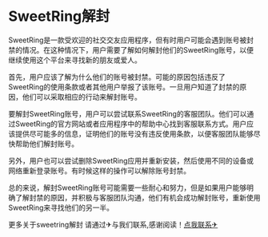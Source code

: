 # SweetRing解封

SweetRing是一款受欢迎的社交交友应用程序，但有时用户可能会遇到账号被封禁的情况。在这种情况下，用户需要了解如何解封他们的SweetRing账号，以便继续使用这个平台来寻找新的朋友或爱人。

首先，用户应该了解为什么他们的账号被封禁。可能的原因包括违反了SweetRing的使用条款或者其他用户举报了该账号。一旦用户知道了封禁的原因，他们可以采取相应的行动来解封账号。

要解封SweetRing账号，用户可以尝试联系SweetRing的客服团队。他们可以通过SweetRing的官方网站或者应用程序中的帮助中心找到客服联系方式。用户应该提供尽可能多的信息，证明他们的账号没有违反使用条款，以便客服团队能够尽快帮助他们解封账号。

另外，用户也可以尝试删除SweetRing应用并重新安装，然后使用不同的设备或网络重新登录账号。有时候这样的操作可以解除账号封禁。

总的来说，解封SweetRing账号可能需要一些耐心和努力，但是如果用户能够明确了解封禁的原因，并积极与客服团队沟通，他们有机会成功解封账号，重新使用SweetRing来寻找他们的另一半。

更多关于sweetring解封 请通过✈与我们联系,感谢阅读！[点我联系✈](https://doc.G208.com)